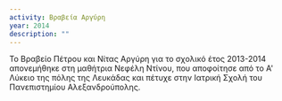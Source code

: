 ```yaml
---
activity: Βραβεία Αργύρη
year: 2014
description: ""
---
```

Το Βραβείο Πέτρου και Νίτας Αργύρη για το σχολικό έτος 2013-2014 απονεμήθηκε στη μαθήτρια Νεφέλη Ντίνου, που αποφοίτησε από το Α' Λύκειο της πόλης της Λευκάδας και πέτυχε στην Ιατρική Σχολή του Πανεπιστημίου Αλεξανδρούπολης.

